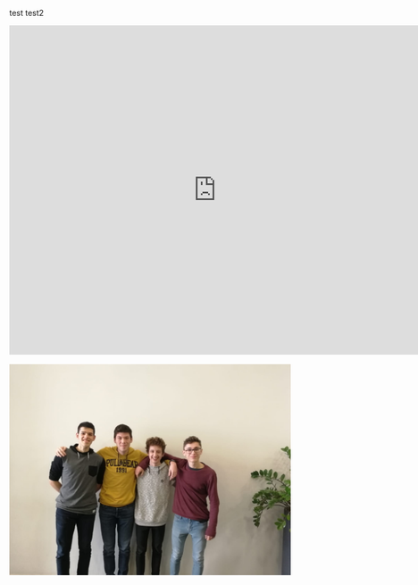 test
test2
<iframe width="740" height="590" src="https://www.youtube.com/watch?v=VAx4oo3i87c" frameborder="0" allowfullscreen></iframe>

![](https://github.com/Gromeu2000/Samurai-Shodown-Project/blob/master/General/Group%20Photo.jpeg)

